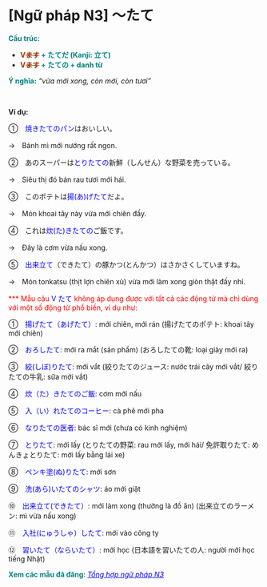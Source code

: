 # [Ngữ pháp N3] ～たて
<div class="entry-content">
<p><span style="color: #008080;"><strong>Cấu trúc:</strong></span></p>
<ul>
<li><span style="color: #008080;"><strong><span style="color: #993300;">V<del>ます</del> </span>+ たてだ (Kanji: 立て)</strong></span></li>
<li><span style="color: #008080;"><strong><span style="color: #993300;">V<del>ます</del></span> + たての + danh từ</strong></span></li>
</ul>
<p><span style="color: #008080;"><strong>Ý nghĩa:</strong></span> <em>“vừa mới xong, còn mới, còn tươi”</em></p>

<br/>
</p>
<p><strong>Ví dụ:</strong></p>
<p>①　<span style="color: #0000ff;">焼きたてのパン</span>はおいしい。</p>
<p>→　Bánh mì mới nướng rất ngon.</p>
<p>②　あのスーパーは<span style="color: #0000ff;">とりたての</span>新鮮（しんせん）な野菜を売っている。</p>
<p>→　Siêu thị đó bán rau tươi mới hái.</p>
<p>③　このポテトは<span style="color: #0000ff;">揚(あ)げたて</span>だよ。</p>
<p>→　Món khoai tây này vừa mới chiên đấy.</p>
<p>④　これは<span style="color: #0000ff;">炊(た)きたての</span>ご飯です。</p>
<p>→　Đây là cơm vừa nấu xong.</p>
<p>⑤　<span style="color: #0000ff;">出来立て</span>（できたて）の豚かつ(とんかつ）はさかさくしていますね。</p>
<p>→　Món tonkatsu (thịt lợn chiên xù) vừa mới làm xong giòn thật đấy nhỉ.</p>
<p><span style="color: #ff0000;">*** Mẫu câu<span style="color: #0000ff;"> V たて</span> không áp dụng được với tất cả các động từ mà chỉ dùng với một số động từ phổ biến, ví dụ như:</span></p>
<p>①　<span style="color: #0000ff;">揚げたて（あげたて）</span>: mới chiên, mới rán (揚げたてのポテト: khoai tây mới chiên)</p>
<p>②　<span style="color: #0000ff;">おろしたて</span>: mới ra mắt (sản phẩm) (おろしたての靴: loại giày mới ra)</p>
<p>③　<span style="color: #0000ff;">絞(しぼ)りたて</span>: mới vắt (絞りたてのジュース: nước trái cây mới vắt/ 絞りたての牛乳: sữa mới vắt)</p>
<p>④　<span style="color: #0000ff;">炊（た）きたてのご飯</span>: cơm mới nấu</p>
<p>⑤　<span style="color: #0000ff;">入（い）れたてのコーヒー</span>: cà phê mới pha</p>
<p>⑥　<span style="color: #0000ff;">なりたての医者</span>: bác sĩ mới (chưa có kinh nghiệm)</p>
<p>⑦　<span style="color: #0000ff;">とりたて</span>: mới lấy (とりたての野菜: rau mới lấy, mới hái/ 免許取りたて: めんきょとりたて: mới lấy bằng lái xe)</p>
<p>⑧　<span style="color: #0000ff;">ペンキ塗(ぬ)りたて</span>: mới sơn</p>
<p>⑨　<span style="color: #0000ff;">洗(あら)いたてのシャツ</span>: áo mới giặt</p>
<p>⑩　<span style="color: #0000ff;">出来立て(できたて）</span>: mới làm xong (thường là đồ ăn) (出来立てのラーメン: mì vừa nấu xong)</p>
<p>⑪　<span style="color: #0000ff;">入社(にゅうしゃ）したて</span>: mới vào công ty</p>
<p>⑫　<span style="color: #0000ff;">習いたて（ならいたて）:</span> mới học (日本語を習いたての人: người mới học tiếng Nhật)</p>
<p><strong><span style="color: #008080;">Xem các mẫu đã đăng</span></strong>: <span style="color: #0000ff;"><em><a href="https://bikae.net/ngu-phap/tong-hop-ngu-phap-n3/" style="color: #0000ff;" target="_blank">Tổng hợp ngữ pháp N3</a></em></span></p>

</div>